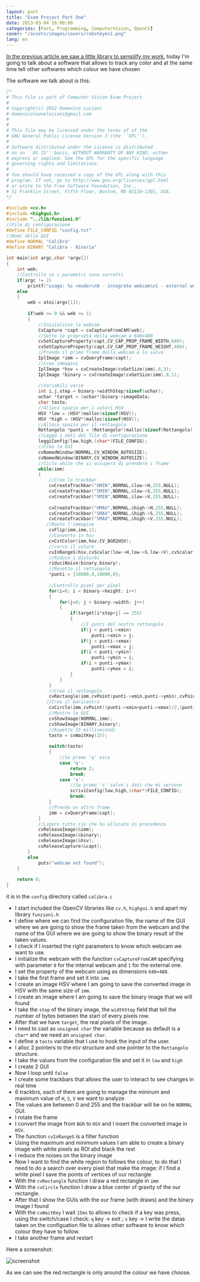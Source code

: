 ```yaml
---
layout: post
title: "Exam Project Part One"
date: 2013-03-04 16:00:00
categories: [Past, Programming, ComputerVision, OpenCV]
cover: "/assets/images/covers/roboteyes1.png"
lang: en
---
```


[In the previous article we saw a little library to semplify my work](https://domenicoluciani.com/2013/02/26/exam-project-prelude.html), today I'm going to talk about a software that allows to track any color and at the same time
tell other softwares which colour we have chosen

The software we talk about is this:

```c
/*
# This file is part of Computer Vision Exam Project
#
# Copyright(c) 2012 Domenico Luciani
# domenicoleoneluciani@gmail.com
#
#
# This file may be licensed under the terms of of the
# GNU General Public License Version 3 (the ``GPL'').
#
# Software distributed under the License is distributed
# on an ``AS IS'' basis, WITHOUT WARRANTY OF ANY KIND, either
# express or implied. See the GPL for the specific language
# governing rights and limitations.
#
# You should have received a copy of the GPL along with this
# program. If not, go to http://www.gnu.org/licenses/gpl.html
# or write to the Free Software Foundation, Inc.,
# 51 Franklin Street, Fifth Floor, Boston, MA 02110-1301, USA.
*/
 
#include <cv.h>
#include <highgui.h>
#include "../lib/funzioni.h"
//File di configurazione
#define FILE_CONFIG "config.txt"
//Nomi delle GUI
#define NORMAL "Calibra"
#define BINARY "Calibra - Binaria"
 
int main(int argc,char *argv[])
{
    int web;
    //Controllo se i parametri sono corretti
    if(argc != 2)
        printf("usage: %s <mode>\n0 - integrate webcam\n1 - external webcam",argv[0]);
    else
    {
        web = atoi(argv[1]);
 
        if(web >= 0 && web <= 1)
        {
            //Inizializzo la webcam
            CvCapture *capt = cvCaptureFromCAM(web);
            //Setto le proprietà della webcam a 640x480
            cvSetCaptureProperty(capt,CV_CAP_PROP_FRAME_WIDTH,640);
            cvSetCaptureProperty(capt,CV_CAP_PROP_FRAME_HEIGHT,480);
            //Prendo il primo frame dalla webcam e lo salvo
            IplImage *imm = cvQueryFrame(capt);
            //Creo immagini
            IplImage *hsv = cvCreateImage(cvGetSize(imm),8,3);
            IplImage *binary = cvCreateImage(cvGetSize(imm),8,1);
 
            //Variabili varie
            int i,j,step = binary->widthStep/sizeof(uchar);
            uchar *target = (uchar*)binary->imageData;
            char tasto;
            //Alloco spazio per i valori HSV
            HSV *low = (HSV*)malloc(sizeof(HSV));
            HSV *high = (HSV*)malloc(sizeof(HSV));
            //Alloco spazio per il rettangolo
            Rettangolo *punti = (Rettangolo*)malloc(sizeof(Rettangolo));
            //Leggo i dati dal file di configurazione
            leggiConfig(low,high,(char*)FILE_CONFIG);
            //Creo le GUI
            cvNamedWindow(NORMAL,CV_WINDOW_AUTOSIZE);
            cvNamedWindow(BINARY,CV_WINDOW_AUTOSIZE);
            //Ciclo while che si occuperà di prendere i frame
            while(imm)
            {
                //Creo le trackbar
                cvCreateTrackbar("HMIN",NORMAL,&low->H,255,NULL);
                cvCreateTrackbar("SMIN",NORMAL,&low->S,255,NULL);
                cvCreateTrackbar("VMIN",NORMAL,&low->V,255,NULL);
 
                cvCreateTrackbar("HMAX",NORMAL,&high->H,255,NULL);
                cvCreateTrackbar("SMAX",NORMAL,&high->S,255,NULL);
                cvCreateTrackbar("VMAX",NORMAL,&high->V,255,NULL);
               //Ruoto l'immagine
                cvFlip(imm,imm,1);
                //Converto in hsv
                cvCvtColor(imm,hsv,CV_BGR2HSV);
                //cerco il colore
                cvInRangeS(hsv,cvScalar(low->H,low->S,low->V),cvScalar(high->H,high->S,high->V),binary);
                //Riduco i disturbi
                riduciNoise(binary,binary);
                //Resetto il rettangolo
                *punti = {10000,0,10000,0};
 
                //Controllo pixel per pixel
                for(i=0; i < binary->height; i++)
                {
                    for(j=0; j < binary->width; j++)
                    {
                        if(target[i*step+j] == 255)
                        {
                            //I punti del nostro rettangolo
                            if(j < punti->xmin)
                                punti->xmin = j;
                            if(j > punti->xmax)
                                punti->xmax = j;
                            if(i < punti->ymin)
                                punti->ymin = i;
                            if(i > punti->ymax)
                                punti->ymax = i;
                        }
                    }
                }
                //Creo il rettangolo
                cvRectangle(imm,cvPoint(punti->xmin,punti->ymin),cvPoint(punti->xmax,punti->ymax),CV_RGB(255,0,0),2,8,0);
               //Creo il baricentro
                cvCircle(imm,cvPoint((punti->xmin+punti->xmax)/2,(punti->ymin+punti->ymax)/2),2,CV_RGB(0,0,255),-1,CV_AA,0);
                //Mostro le GUI
                cvShowImage(NORMAL,imm);
                cvShowImage(BINARY,binary);
                //Aspetto 15 millisecondi
                tasto = cvWaitKey(15);
 
                switch(tasto)
                {
                    //Se premo 'q' esco
                    case 'q':
                        return 2;
                        break;
                    case 's':
                        //Se premo 's' salvo i dati che mi servono
                        scriviConfig(low,high,(char*)FILE_CONFIG);
                        break;
                }
                //Prendo un altro frame
                imm = cvQueryFrame(capt);
            }
            //Libero tutto ciò che ho allocato in precedenza
            cvReleaseImage(&imm);
            cvReleaseImage(&binary);
            cvReleaseImage(&hsv);
            cvReleaseCapture(&capt);
        }
        else
            puts("webcam not found");
    }
 
    return 0;
}
```

it is in the `config` directory called `calibra.c`

* I start included the OpenCV libraries like `cv.h`, `highgui.h` and apart my library `funzioni.h`
* I define where we can find the configuration file, the name of the GUI where we are going to show the frame taken from the webcam and the name of the GUI where we are going to show the binary result of the taken values.
* I check if I inserted the right parameters to know which webcam we want to use.
* I initialize the webcam with the function `cvCaptureFromCAM` specifying with parameter `0` for the internal webcam and `1` for the external one.
* I set the property of the webcam using as dimensions `640×480`.
* I take the first frame and set it into `imm`
* I create an image HSV where I am going to save the converted image in HSV with the same size of `imm`.
* I create an image where I am going to save the binary image that we will found
* I take the `step` of the binary image, the `widthStep` field that tell the number of bytes between the start of every pixels row.
* After that we have `target`, the real pixels of the image.
* I need to cast as `unsigned char` the variable because as default is a `char*` and we need an `unsigned char`.
* I define a `tasto` variable that I use to hook the input of the user.
* I alloc 2 pointers to the `HSV` structure and one pointer to the `Rettangolo` structure.
* I take the values from the configuration file and set it in `low` and `high`
* I create 2 GUI
* Now I loop until `false`
* I create some trackbars that allows the user to interact to see changes in real time
* 6 trackbrs, each of them are going to manage the mininum and maximum value of `H`, `S`, `V` we want to analyze
* The values are between 0 and 255 and the trackbar will be on he `NORMAL` GUI.
* I rotate the frame 
* I convert the image from `BGR` to `HSV` and I insert the converted image in `HSV`.
* The function `cvInRangeS` is a filter function
* Using the maximum and minimum values I am able to create a binary image with white pixels as ROI abd black the rest
* I reduce the noises on the binary image 
* Now I want to find the white region to follows the colour, to do that I need to do a search over every pixel that make the image: if I find a white pixel I save the points of vertices of our rectangle
* With the `cvRectangle` function I draw a red rectangle in `imm` 
* With the `cvCircle` function I draw a blue center of gravity of the our rectangle.
* After that I show the GUIs with the our frame (with draws) and the binary image I found
* With the `cvWaitKey` I wait `15ms` to allows to check if a key was press, using the switch/case I check: `q` key -> exit ; `s` key -> I write the datas taken on the configuation file to allows other software to know which colour they have to follow.
* I take another frame and restart

Here a screenshot:

![screenshot](/assets/images/posts/examproject-parte-1.jpg)

As we can see the red rectangle is only around the colour we have choose.
